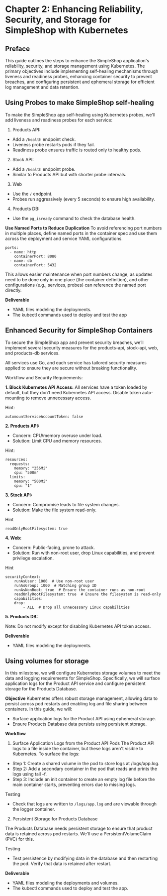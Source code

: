 # Chapter 2: Enhancing Reliability, Security, and Storage for SimpleShop with Kubernetes

## Preface

This guide outlines the steps to enhance the SimpleShop application's reliability, security, and storage management using Kubernetes. The primary objectives include implementing self-healing mechanisms through liveness and readiness probes, enhancing container security to prevent breaches, and configuring persistent and ephemeral storage for efficient log management and data retention.

## Using Probes to make SimpleShop self-healing
To make the SimpleShop app self-healing using Kubernetes probes, we'll add liveness and readiness probes for each service:

1. Products API:
- Add a `/health` endpoint check.
- Liveness probe restarts pods if they fail.
- Readiness probe ensures traffic is routed only to healthy pods.

2. Stock API:
- Add a `/health` endpoint probe.
- Similar to Products API but with shorter probe intervals.

3. Web
- Use the `/` endpoint.
- Probes run aggressively (every 5 seconds) to ensure high availability.

4. Products DB:
- Use the `pg_isready` command to check the database health.


**Use Named Ports to Reduce Duplication**
To avoid referencing port numbers in multiple places, define named ports in the container spec and use them across the deployment and service YAML configurations.

```
ports:
  - name: http
    containerPort: 8080
  - name: db
    containerPort: 5432
```

This allows easier maintenance when port numbers change, as updates need to be done only in one place (the container definition), and other configurations (e.g., services, probes) can reference the named port directly.

**Deliverable**
- YAML files modeling the deployments.
- The kubectl commands used to deploy and test the app

## Enhanced Security for SimpleShop Containers
To secure the SimpleShop app and prevent security breaches, we’ll implement several security measures for the products-api, stock-api, web, and products-db services.

All services use Go, and each service has tailored security measures applied to ensure they are secure without breaking functionality.

Workflow and Security Requirements:

**1. Block Kubernetes API Access:**
All services have a token loaded by default, but they don’t need Kubernetes API access. Disable token auto-mounting to remove unnecessary access.

Hint:
```
automountServiceAccountToken: false
```

**2. Products API:**
- Concern: CPU/memory overuse under load.
- Solution: Limit CPU and memory resources.

Hint:
```
resources:
  requests:
    memory: "256Mi"
    cpu: "500m"
  limits:
    memory: "500Mi"
    cpu: "1"
```

**3. Stock API:**
- Concern: Compromise leads to file system changes.
- Solution: Make the file system read-only.

Hint
```
readOnlyRootFilesystem: true 
```

**4. Web:**
- Concern: Public-facing, prone to attack.
- Solution: Run with non-root user, drop Linux capabilities, and prevent privilege escalation.

Hint
```
securityContext:
    runAsUser: 1000  # Use non-root user
    runAsGroup: 1000  # Matching group ID
    runAsNonRoot: true  # Ensure the container runs as non-root
    readOnlyRootFilesystem: true  # Ensure the filesystem is read-only
    capabilities:
    drop:
        - ALL  # Drop all unnecessary Linux capabilities
```

**5. Products DB:**

Note: Do not modify except for disabling Kubernetes API token access.

**Deliverable**
- YAML files modeling the deployments.


## Using volumes for storage
In this milestone, we will configure Kubernetes storage volumes to meet the data and logging requirements for SimpleShop. Specifically, we will surface application logs for the Product API service and configure persistent storage for the Products Database.

**Objective**
Kubernetes offers robust storage management, allowing data to persist across pod restarts and enabling log and file sharing between containers. In this guide, we will:

- Surface application logs for the Product API using ephemeral storage.
- Ensure Products Database data persists using persistent storage.

**Workflow**

1. Surface Application Logs from the Product API Pods
The Product API logs to a file inside the container, but these logs aren't visible to Kubernetes. To surface the logs:

- Step 1: Create a shared volume in the pod to store logs at /logs/app.log.
- Step 2: Add a secondary container in the pod that reads and prints the logs using tail -f.
- Step 3: Include an init container to create an empty log file before the main container starts, preventing errors due to missing logs.

Testing
- Check that logs are written to `/logs/app.log` and are viewable through the logger container.

2. Persistent Storage for Products Database

The Products Database needs persistent storage to ensure that product data is retained across pod restarts. We'll use a PersistentVolumeClaim (PVC) for this.

Testing
- Test persistence by modifying data in the database and then restarting the pod. Verify that data is retained after restart.

**Deliverable**
- YAML files modeling the deployments and volumes.
- The kubectl commands used to deploy and test the app.
